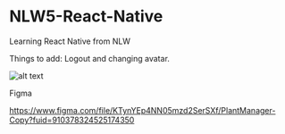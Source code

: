 # NLW5-React-Native
Learning React Native from NLW

Things to add: Logout and changing avatar.

![alt text](https://imgur.com/a/QTcyu2g)

Figma 

https://www.figma.com/file/KTynYEp4NN05mzd2SerSXf/PlantManager-Copy?fuid=910378324525174350
